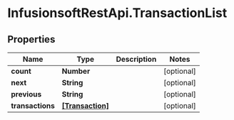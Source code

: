 # InfusionsoftRestApi.TransactionList

## Properties
Name | Type | Description | Notes
------------ | ------------- | ------------- | -------------
**count** | **Number** |  | [optional] 
**next** | **String** |  | [optional] 
**previous** | **String** |  | [optional] 
**transactions** | [**[Transaction]**](Transaction.md) |  | [optional] 


